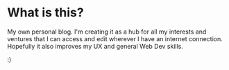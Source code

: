 # What is this?
My own personal blog. I'm creating it as a hub for all my interests and ventures that I can access and edit wherever I have an internet connection. Hopefully it also improves my UX and general Web Dev skills.

:)
